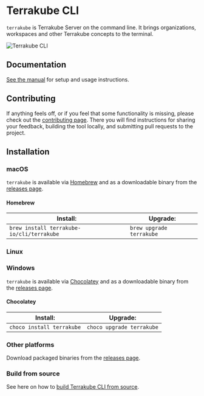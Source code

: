 # Terrakube CLI
`terrakube` is Terrakube Server on the command line. It brings organizations, workspaces and other Terrakube concepts to the terminal.

<img src='https://svgshare.com/i/aw1.svg' title='Terrakube CLI' />

## Documentation

[See the manual][manual] for setup and usage instructions.
## Contributing

If anything feels off, or if you feel that some functionality is missing, please check out the [contributing page][contributing]. There you will find instructions for sharing your feedback, building the tool locally, and submitting pull requests to the project.

## Installation

### macOS
`terrakube` is available via [Homebrew][] and as a downloadable binary from the [releases page][].


#### Homebrew

| Install:          | Upgrade:          |
| ----------------- | ----------------- |
| `brew install terrakube-io/cli/terrakube` | `brew upgrade terrakube` |


### Linux


### Windows

`terrakube` is available via [Chocolatey][] and as a downloadable binary from the [releases page][].

#### Chocolatey

| Install:           | Upgrade:           |
| ------------------ | ------------------ |
| `choco install terrakube` | `choco upgrade terrakube` |


### Other platforms

Download packaged binaries from the [releases page][].

### Build from source

See here on how to [build Terrakube CLI from source][build from source].

[manual]: https://terrakube.gitbook.io/terrakube/cli/install
[Homebrew]: https://brew.sh
[Chocolatey]: https://chocolatey.org
[releases page]: https://github.com/terrakube-io/terrakube-cli/releases/latest
[contributing]: ./.github/CONTRIBUTING.md
[build from source]: ./docs/source.md
